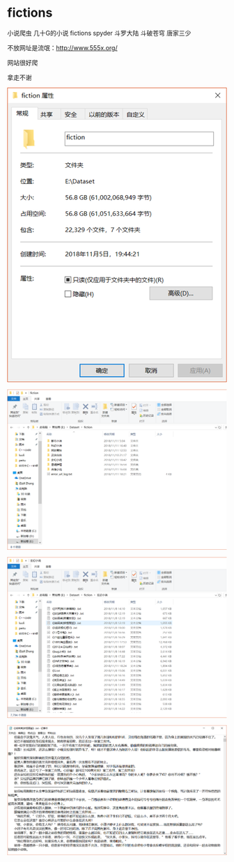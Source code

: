 # fictions
小说爬虫  几十G的小说 fictions spyder 斗罗大陆 斗破苍穹 唐家三少

不放网址是流氓：http://www.555x.org/

网站很好爬

拿走不谢


![image](https://github.com/BitArtificial/fictions/blob/master/1.png)

![image](https://github.com/BitArtificial/fictions/blob/master/2.png)

![image](https://github.com/BitArtificial/fictions/blob/master/3.png)

![image](https://github.com/BitArtificial/fictions/blob/master/4.png)
